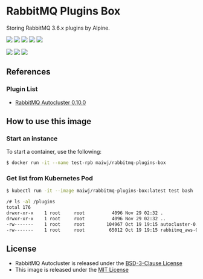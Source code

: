 # RabbitMQ Plugins Box

Storing RabbitMQ 3.6.x plugins by Alpine.

[![](https://img.shields.io/badge/Github-thxcode/rabbitmq--plugins--box-orange.svg)](https://github.com/thxcode/rabbitmq-plugins-box)&nbsp;[![](https://img.shields.io/badge/Docker_Hub-maiwj/rabbitmq--plugins--box-orange.svg)](https://hub.docker.com/r/maiwj/rabbitmq-plugins-box)&nbsp;[![](https://img.shields.io/docker/build/maiwj/rabbitmq-plugins-box.svg)](https://hub.docker.com/r/maiwj/rabbitmq-plugins-box)&nbsp;[![](https://img.shields.io/docker/pulls/maiwj/rabbitmq-plugins-box.svg)](https://store.docker.com/community/images/maiwj/rabbitmq-plugins-box)&nbsp;[![](https://img.shields.io/github/license/thxcode/rabbitmq-plugins-box.svg)](https://github.com/thxcode/rabbitmq-plugins-box)

[![](https://images.microbadger.com/badges/image/maiwj/rabbitmq-plugins-box.svg)](https://microbadger.com/images/maiwj/rabbitmq-plugins-box)&nbsp;[![](https://images.microbadger.com/badges/version/maiwj/rabbitmq-plugins-box.svg)](http://microbadger.com/images/maiwj/rabbitmq-plugins-box)&nbsp;[![](https://images.microbadger.com/badges/commit/maiwj/rabbitmq-plugins-box.svg)](http://microbadger.com/images/maiwj/rabbitmq-plugins-box.svg)

## References

### Plugin List

- [RabbitMQ Autocluster 0.10.0](https://github.com/rabbitmq/rabbitmq-autocluster/releases/tag/0.10.0)

## How to use this image

### Start an instance

To start a container, use the following:

``` bash
$ docker run -it --name test-rpb maiwj/rabbitmq-plugins-box
```

### Get list from Kubernetes Pod

``` bash
$ kubectl run -it --image maiwj/rabbitmq-plugins-box:latest test bash

/# ls -al /plugins
total 176
drwxr-xr-x    1 root     root          4096 Nov 29 02:32 .
drwxr-xr-x    1 root     root          4096 Nov 29 02:32 ..
-rw-------    1 root     root        104967 Oct 19 19:15 autocluster-0.10.0.ez
-rw-------    1 root     root         65012 Oct 19 19:15 rabbitmq_aws-0.10.0.ez

```

## License

- RabbitMQ Autocluster is released under the [BSD-3-Clause License](https://github.com/rabbitmq/rabbitmq-autocluster/blob/master/LICENSE)
- This image is released under the [MIT License](LICENSE)
